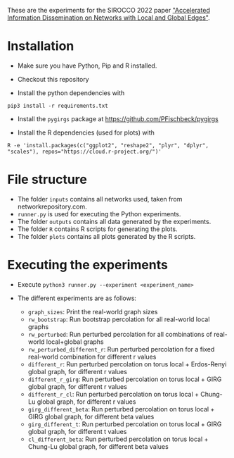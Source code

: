 These are the experiments for the SIROCCO 2022 paper ["Accelerated Information Dissemination on Networks with Local and Global Edges"](https://doi.org/10.1007/978-3-031-09993-9_5).

# Installation

- Make sure you have Python, Pip and R installed.
- Checkout this repository

- Install the python dependencies with

```
pip3 install -r requirements.txt
```

- Install the `pygirgs` package at https://github.com/PFischbeck/pygirgs

- Install the R dependencies (used for plots) with

```
R -e 'install.packages(c("ggplot2", "reshape2", "plyr", "dplyr", "scales"), repos="https://cloud.r-project.org/")'
```

# File structure

- The folder `inputs` contains all networks used, taken from networkrepository.com.
- `runner.py` is used for executing the Python experiments.
- The folder `outputs` contains all data generated by the experiments.
- The folder `R` contains R scripts for generating the plots.
- The folder `plots` contains all plots generated by the R scripts.

# Executing the experiments

- Execute `python3 runner.py --experiment <experiment_name>`
- The different experiments are as follows:

  - `graph_sizes`: Print the real-world graph sizes
  - `rw_bootstrap`: Run bootstrap percolation for all real-world local graphs
  - `rw_perturbed`: Run perturbed percolation for all combinations of real-world local+global graphs
  - `rw_perturbed_different_r`: Run perturbed percolation for a fixed real-world combination for different r values
  - `different_r`: Run perturbed percolation on torus local + Erdos-Renyi global graph, for different r values
  - `different_r_girg`: Run perturbed percolation on torus local + GIRG global graph, for different r values
  - `different_r_cl`: Run perturbed percolation on torus local + Chung-Lu global graph, for different r values
  - `girg_different_beta`: Run perturbed percolation on torus local + GIRG global graph, for different beta values
  - `girg_different_t`: Run perturbed percolation on torus local + GIRG global graph, for different t values
  - `cl_different_beta`: Run perturbed percolation on torus local + Chung-Lu global graph, for different beta values
